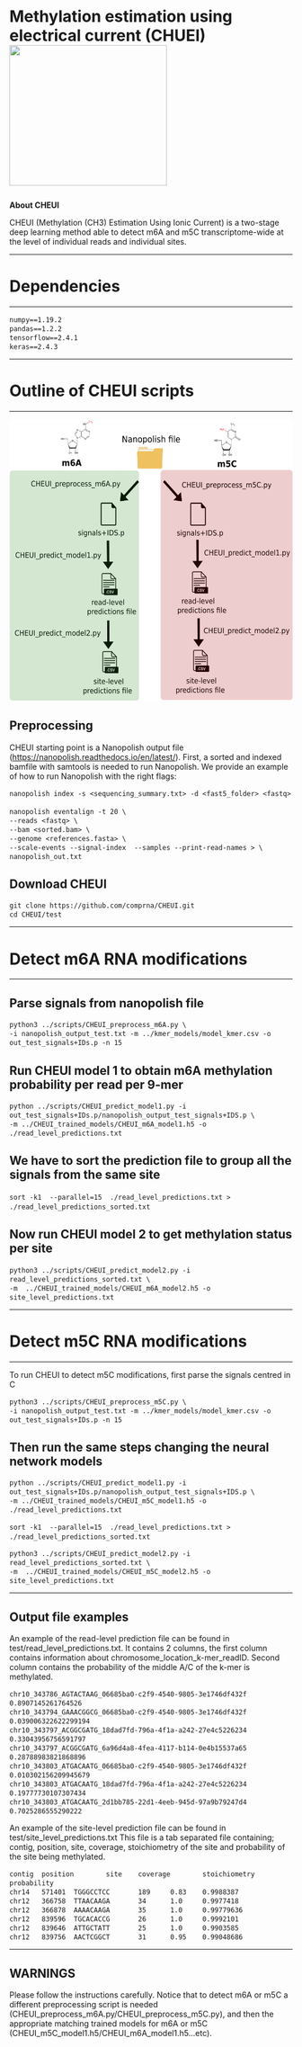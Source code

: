 # Methylation estimation using electrical current (CHUEI) <img src="https://github.com/comprna/CHEUI/blob/master/misc/CHEUI_logo.png" width="280" height="250">


**About CHEUI**

CHEUI (Methylation (CH3) Estimation Using Ionic Current) is a two-stage deep learning method able to detect m6A and m5C transcriptome-wide at the level of individual reads and individual sites. 


------------------------------------------
# Dependencies
------------------------------------------
```
numpy==1.19.2
pandas==1.2.2
tensorflow==2.4.1
keras==2.4.3
```

------------------------------------------
# Outline of CHEUI scripts 
------------------------------------------
 <img src="https://github.com/comprna/CHEUI/blob/master/misc/pipeline_CHEUI_github.png" width="560" height="500">

## Preprocessing

CHEUI starting point is a Nanopolish output file (https://nanopolish.readthedocs.io/en/latest/).
First, a sorted and indexed bamfile with samtools is needed to run Nanopolish. 
We provide an example of how to run Nanopolish with the right flags:  

```
nanopolish index -s <sequencing_summary.txt> -d <fast5_folder> <fastq>

nanopolish eventalign -t 20 \
--reads <fastq> \
--bam <sorted.bam> \
--genome <references.fasta> \
--scale-events --signal-index  --samples --print-read-names > \
nanopolish_out.txt
```
## Download CHEUI
```
git clone https://github.com/comprna/CHEUI.git
cd CHEUI/test
```

----------------------------
# Detect m6A RNA modifications
----------------------------

## Parse signals from nanopolish file
```
python3 ../scripts/CHEUI_preprocess_m6A.py \
-i nanopolish_output_test.txt -m ../kmer_models/model_kmer.csv -o out_test_signals+IDs.p -n 15
```
## Run CHEUI model 1 to obtain m6A methylation probability per read per 9-mer
```
python ../scripts/CHEUI_predict_model1.py -i out_test_signals+IDs.p/nanopolish_output_test_signals+IDS.p \
-m ../CHEUI_trained_models/CHEUI_m6A_model1.h5 -o ./read_level_predictions.txt
```

## We have to sort the prediction file to group all the signals from the same site
```sort -k1  --parallel=15  ./read_level_predictions.txt > ./read_level_predictions_sorted.txt```

## Now run CHEUI model 2 to get methylation status per site
```
python3 ../scripts/CHEUI_predict_model2.py -i read_level_predictions_sorted.txt \
-m  ../CHEUI_trained_models/CHEUI_m6A_model2.h5 -o site_level_predictions.txt
```
----------------------------
# Detect m5C RNA modifications
----------------------------

To run CHEUI to detect m5C modifications, first parse the signals centred in C
```
python3 ../scripts/CHEUI_preprocess_m5C.py \
-i nanopolish_output_test.txt -m ../kmer_models/model_kmer.csv -o out_test_signals+IDs.p -n 15
```
## Then run the same steps changing the neural network models
```
python ../scripts/CHEUI_predict_model1.py -i out_test_signals+IDs.p/nanopolish_output_test_signals+IDS.p \
-m ../CHEUI_trained_models/CHEUI_m5C_model1.h5 -o ./read_level_predictions.txt
```
```sort -k1  --parallel=15  ./read_level_predictions.txt > ./read_level_predictions_sorted.txt```

```
python3 ../scripts/CHEUI_predict_model2.py -i read_level_predictions_sorted.txt \
-m  ../CHEUI_trained_models/CHEUI_m5C_model2.h5 -o site_level_predictions.txt
```

----------------------------
Output file examples
----------------------------

An example of the read-level prediction file can be found in test/read_level_predictions.txt.
It contains 2 columns, the first column contains information about chromosome_location_k-mer_readID.
Second column contains the probability of the middle A/C of the k-mer is methylated.
```
chr10_343786_AGTACTAAG_06685ba0-c2f9-4540-9805-3e1746df432f     0.8907145261764526
chr10_343794_GAAACGGCG_06685ba0-c2f9-4540-9805-3e1746df432f     0.039006322622299194
chr10_343797_ACGGCGATG_18dad7fd-796a-4f1a-a242-27e4c5226234     0.33043956756591797
chr10_343797_ACGGCGATG_6a96d4a8-4fea-4117-b114-0e4b15537a65     0.28788983821868896
chr10_343803_ATGACAATG_06685ba0-c2f9-4540-9805-3e1746df432f     0.010302156209945679
chr10_343803_ATGACAATG_18dad7fd-796a-4f1a-a242-27e4c5226234     0.19777730107307434
chr10_343803_ATGACAATG_2d1bb785-22d1-4eeb-945d-97a9b79247d4     0.7025286555290222
```
An example of the site-level prediction file can be found in test/site_level_predictions.txt
This file is a tab separated file containing; contig, position, site, coverage, stoichiometry of the site and probability of the site being methylated.
```
contig  position        site    coverage        stoichiometry   probability
chr14   571401  TGGGCCTCC       189     0.83    0.9988387
chr12   366758  TTAACAAGA       34      1.0     0.9977418
chr12   366878  AAAACAAGA       35      1.0     0.99779636
chr12   839596  TGCACACCG       26      1.0     0.9992101
chr12   839646  ATTGCTATT       25      1.0     0.9903585
chr12   839756  AACTCGGCT       31      0.95    0.99048686
```

----------------------------
WARNINGS
----------------------------
Please follow the instructions carefully. Notice that to detect m6A or m5C a different preprocessing script is needed (CHEUI_preprocess_m6A.py/CHEUI_preprocess_m5C.py), and then the appropriate matching trained models for m6A or m5C (CHEUI_m5C_model1.h5/CHEUI_m6A_model1.h5...etc).

